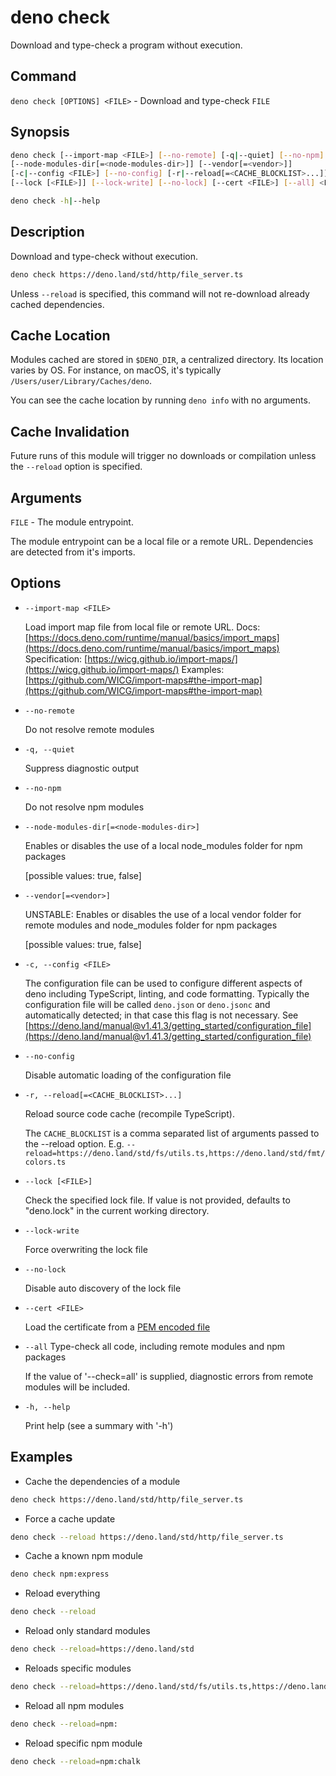 # deno check

Download and type-check a program without execution.

## Command

`deno check [OPTIONS] <FILE>` - Download and type-check `FILE`

## Synopsis

```bash
deno check [--import-map <FILE>] [--no-remote] [-q|--quiet] [--no-npm] 
[--node-modules-dir[=<node-modules-dir>]] [--vendor[=<vendor>]]
[-c|--config <FILE>] [--no-config] [-r|--reload[=<CACHE_BLOCKLIST>...]]
[--lock [<FILE>]] [--lock-write] [--no-lock] [--cert <FILE>] [--all] <FILE>

deno check -h|--help
```

## Description

Download and type-check without execution.

```bash
deno check https://deno.land/std/http/file_server.ts
```

Unless `--reload` is specified, this command will not re-download already cached dependencies.

## Cache Location

Modules cached are stored in `$DENO_DIR`, a centralized directory.
Its location varies by OS. For instance, on macOS, it's typically `/Users/user/Library/Caches/deno`.

You can see the cache location by running `deno info` with no arguments.

## Cache Invalidation

Future runs of this module will trigger no downloads or compilation unless the `--reload` option is specified.

## Arguments

`FILE` - The module entrypoint.

The module entrypoint can be a local file or a remote URL. Dependencies are detected from it's imports.

## Options

- `--import-map <FILE>`

  Load import map file from local file or remote URL.
  Docs: [https://docs.deno.com/runtime/manual/basics/import_maps](https://docs.deno.com/runtime/manual/basics/import_maps)
  Specification: [https://wicg.github.io/import-maps/](https://wicg.github.io/import-maps/)
  Examples: [https://github.com/WICG/import-maps#the-import-map](https://github.com/WICG/import-maps#the-import-map)

- `--no-remote`

  Do not resolve remote modules

- `-q, --quiet`

  Suppress diagnostic output

- `--no-npm`

  Do not resolve npm modules

- `--node-modules-dir[=<node-modules-dir>]`

  Enables or disables the use of a local node_modules folder for npm packages

  [possible values: true, false]

- `--vendor[=<vendor>]`

  UNSTABLE: Enables or disables the use of a local vendor folder for remote modules and node_modules folder for npm packages

  [possible values: true, false]

- `-c, --config <FILE>`

  The configuration file can be used to configure different aspects of deno including TypeScript, linting, and code formatting. Typically the configuration file will be called `deno.json` or `deno.jsonc` and automatically detected; in that case this flag is not necessary. See [https://deno.land/manual@v1.41.3/getting_started/configuration_file](https://deno.land/manual@v1.41.3/getting_started/configuration_file)

- `--no-config`

  Disable automatic loading of the configuration file

- `-r, --reload[=<CACHE_BLOCKLIST>...]`

  Reload source code cache (recompile TypeScript).

  The `CACHE_BLOCKLIST` is a comma separated list of arguments passed to the --reload option. E.g. `--reload=https://deno.land/std/fs/utils.ts,https://deno.land/std/fmt/colors.ts`

- `--lock [<FILE>]`

  Check the specified lock file. If value is not provided, defaults to "deno.lock" in the current working directory.

- `--lock-write`

  Force overwriting the lock file

- `--no-lock`

  Disable auto discovery of the lock file

- `--cert <FILE>`
  
  Load the certificate from a [PEM encoded file](https://en.wikipedia.org/wiki/Privacy-Enhanced_Mail)

- `--all`
  Type-check all code, including remote modules and npm packages

  If the value of '--check=all' is supplied, diagnostic errors from remote modules will be included.

- `-h, --help`

  Print help (see a summary with '-h')

## Examples

- Cache the dependencies of a module

```bash
deno check https://deno.land/std/http/file_server.ts
```

- Force a cache update

```bash
deno check --reload https://deno.land/std/http/file_server.ts
```

- Cache a known npm module

```bash
deno check npm:express
```

- Reload everything

```bash
deno check --reload
```

- Reload only standard modules

```bash
deno check --reload=https://deno.land/std
```

- Reloads specific modules

```bash
deno check --reload=https://deno.land/std/fs/utils.ts,https://deno.land/std/fmt/colors.ts
```

- Reload all npm modules

```bash
deno check --reload=npm:
```

- Reload specific npm module

```bash
deno check --reload=npm:chalk
```
